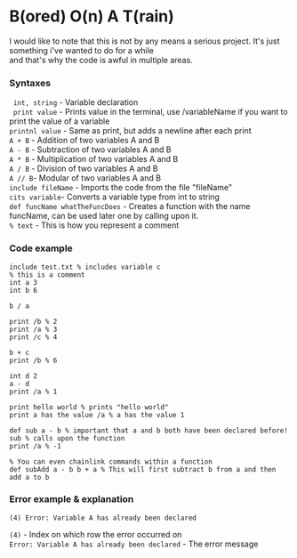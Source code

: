 # B(ored) O(n) A T(rain)

I would like to note that this is not by any means a serious project. It's just something i've wanted to do for a while</br>
and that's why the code is awful in multiple areas.

### Syntaxes ###
``` int, string``` - Variable declaration</br>
``` print value``` - Prints value in the terminal, use /variableName if you want to print the value of a variable</br>
``` printnl value ``` - Same as print, but adds a newline after each print</br>
```A + B``` - Addition of two variables A and B</br>
```A - B``` - Subtraction of two variables A and B</br>
```A * B```  - Multiplication of two variables A and B</br>
```A / B``` - Division of two variables A and B</br>
```A // B```- Modular of two variables A and B</br>
```include fileName``` - Imports the code from the file "fileName"</br>
```cits variable```- Converts a variable type from int to string</br>
```def funcName whatTheFuncDoes``` - Creates a function with the name funcName, can be used later one by calling upon it.
</br>
``` % text ``` - This is how you represent a comment </br>

### Code example ###
```
include test.txt % includes variable c
% this is a comment
int a 3
int b 6

b / a

print /b % 2
print /a % 3
print /c % 4

b + c
print /b % 6

int d 2
a - d
print /a % 1

print hello world % prints "hello world"
print a has the value /a % a has the value 1

def sub a - b % important that a and b both have been declared before!
sub % calls upon the function
print /a % -1

% You can even chainlink commands within a function
def subAdd a - b b + a % This will first subtract b from a and then add a to b
```
### Error example & explanation ###
```
(4) Error: Variable A has already been declared
```
```(4)``` - Index on which row the error occurred on</br>
```Error: Variable A has already been declared``` - The error message
